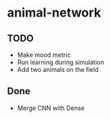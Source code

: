 # animal-network

## TODO

- Make mood metric
- Run learning during simulation
- Add two animals on the field

## Done

- Merge CNN with Dense
